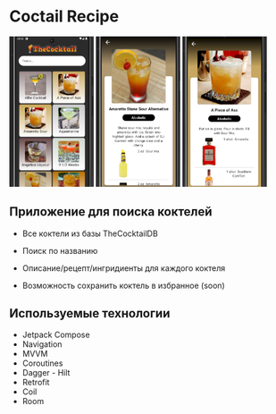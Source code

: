 # Coctail Recipe

<p float="left">
  <img src="./gitDock/one.png" width="30%" />
  <img src="./gitDock/two.png" width="30%" /> 
  <img src="./gitDock/three.png" width="30%" />
</p>

## Приложение для поиска коктелей

- Все коктели из базы TheCocktailDB

- Поиск по названию 

- Описание/рецепт/ингридиенты для каждого коктеля

- Возможность сохранить коктель в избранное (soon)


## Используемые технологии

- Jetpack Compose
- Navigation
- MVVM
- Coroutines
- Dagger - Hilt
- Retrofit
- Coil
- Room

